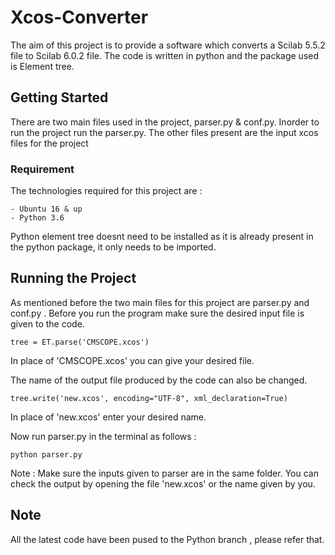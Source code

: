 # Xcos-Converter

The aim of this project is to provide a software which converts a Scilab 5.5.2 file to Scilab 6.0.2 file. The code is written in python and the package used is Element tree.

## Getting Started

There are two main files used in the project, parser.py & conf.py. Inorder to run the project run the parser.py. The other files present are the input xcos files for the project

### Requirement

The technologies required for this project are :

	- Ubuntu 16 & up
	- Python 3.6

Python element tree doesnt need to be installed as it is already present in the python package, it only needs to be imported.

## Running the Project

As mentioned before the two main files for this project are parser.py and conf.py .
Before you run the program make sure the desired input file is given to the code.
 
```
tree = ET.parse('CMSCOPE.xcos')
```
In place of 'CMSCOPE.xcos' you can give your desired file.

The name of the output file produced by the code can also be changed.

```
tree.write('new.xcos', encoding="UTF-8", xml_declaration=True)
```
In place of 'new.xcos' enter your desired name.

Now run parser.py in the terminal as follows :

```
python parser.py
```
Note : Make sure the inputs given to parser are in the same folder. You can check the output by opening the file 'new.xcos' or the name given by you.


## Note

All the latest code have been pused to the Python branch , please refer that.
